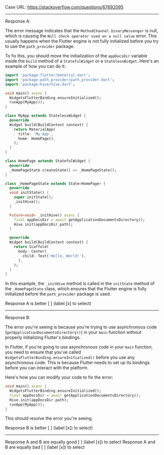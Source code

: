 Case URL: https://stackoverflow.com/questions/67692095

------
Response A:



The error message indicates that the `MethodChannel.binaryMessenger` is null, which is causing the `Null check operator used on a null value` error. This usually happens when the Flutter engine is not fully initialized before you try to use the `path_provider` package.

To fix this, you should move the initialization of the `appDocsDir` variable inside the `build` method of a `StatefulWidget` or a `StatelessWidget`. Here's an example of how you can do it:

```dart
import 'package:flutter/material.dart';
import 'package:path_provider/path_provider.dart';
import 'package:hive/hive.dart';

void main() async {
  WidgetsFlutterBinding.ensureInitialized();
  runApp(MyApp());
}

class MyApp extends StatelessWidget {
  @override
  Widget build(BuildContext context) {
    return MaterialApp(
      title: 'My App',
      home: HomePage(),
    );
  }
}

class HomePage extends StatefulWidget {
  @override
  _HomePageState createState() => _HomePageState();
}

class _HomePageState extends State<HomePage> {
  @override
  void initState() {
    super.initState();
    _initHive();
  }

  Future<void> _initHive() async {
    final appDocsDir = await getApplicationDocumentsDirectory();
    Hive.init(appDocsDir.path);
  }

  @override
  Widget build(BuildContext context) {
    return Scaffold(
      body: Center(
        child: Text('Hello, World!'),
      ),
    );
  }
}
```

In this example, the `_initHive` method is called in the `initState` method of the `_HomePageState` class, which ensures that the Flutter engine is fully initialized before the `path_provider` package is used.

Response A is better [ ] (label [x] to select)

-------
Response B:

The error you're seeing is because you're trying to use asynchronous code (`getApplicationDocumentsDirectory()`) in your `main` function without properly initializing Flutter's bindings.

In Flutter, if you're going to use asynchronous code in your `main` function, you need to ensure that you've called `WidgetsFlutterBinding.ensureInitialized()` before you use any asynchronous code. This is because Flutter needs to set up its bindings before you can interact with the platform.

Here's how you can modify your code to fix the error:

```dart
void main() async {
  WidgetsFlutterBinding.ensureInitialized();
  final appDocsDir = await getApplicationDocumentsDirectory();
  Hive.init(appDocsDir.path);
  runApp(MyApp());
}
```

This should resolve the error you're seeing.

Response B is better [ ] (label [x]) to select)

-------

Response A and B are equally good [ ] (label [x]) to select
Response A and B are equally bad [ ] (label [x]) to select
